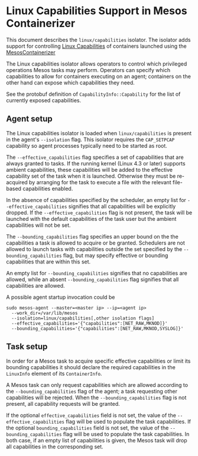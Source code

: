 # Linux Capabilities Support in Mesos Containerizer

This document describes the `linux/capabilities` isolator. The
isolator adds support for controlling [Linux
Capabilities](http://man7.org/linux/man-pages/man7/capabilities.7.html)
of containers launched using the
[MesosContainerizer](mesos-containerizer.md)

The Linux capabilities isolator allows operators to control which
privileged operations Mesos tasks may perform. Operators can specify
which capabilities to allow for containers executing on an agent;
containers on the other hand can expose which capabilities they need.

See the protobuf definition of `CapabilityInfo::Capability` for the
list of currently exposed capabilities.


## Agent setup

The Linux capabilities isolator is loaded when `linux/capabilities` is
present in the agent's `--isolation` flag.  This isolator requires the
`CAP_SETPCAP` capability so agent processes typically need to be started
as root.

The `--effective_capabilities` flag specifies a set of capabilities that
are always granted to tasks. If the running kernel (Linux 4.3 or later)
supports ambient capabilities, these capabilities will be added to the
effective capability set of the task when it is launched. Otherwise
they must be re-acquired by arranging for the task to execute a file
with the relevant file-based capabilities enabled.

In the absence of capabilities specified by the scheduler, an empty list
for `--effective_capabilities` signifies that all capabilities will
be explicitly dropped.  If the `--effective_capabilities` flag is not
present, the task will be launched with the default capabilities of the
task user but the ambient capabilities will not be set.

The `--bounding_capabilities` flag specifies an upper bound on the
the capabilities a task is allowed to acquire or be granted.
Schedulers are not allowed to launch tasks with capabilities outside
the set specified by the `--bounding_capabilities` flag, but may
specify effective or bounding capabilities that are within this
set.

An empty list for `--bounding_capabilities` signifies that no capabilities
are allowed, while an absent `--bounding_capabilities` flag signifies
that all capabilities are allowed.

A possible agent startup invocation could be

```{.console}
sudo mesos-agent --master=<master ip> --ip=<agent ip>
  --work_dir=/var/lib/mesos
  --isolation=linux/capabilities[,other isolation flags]
  --effective_capabilities='{"capabilities":[NET_RAW,MKNOD]}'
  --bounding_capabilities='{"capabilities":[NET_RAW,MKNOD,SYSLOG]}'
```


## Task setup

In order for a Mesos task to acquire specific effective capabilities
or limit its bounding capabilities it should declare the required
capabilities in the `LinuxInfo` element of its `ContainerInfo`.

A Mesos task can only request capabilities which are allowed according
to the `--bounding_capabilities` flag of the agent; a task requesting
other capabilities will be rejected. When the `--bounding_capabilities`
flag is not present, all capability requests will be granted.

If the optional `effective_capabilities` field is not set, the value
of the `--effective_capabilities` flag will be used to populate the
task capabilities. If the optional `bounding_capabilities` field
is not set, the value of the `--bounding_capabilities` flag will
be used to populate the task capabilities. In both case, if an empty
list of capabilities is given, the Mesos task will drop all
capabilities in the corresponding set.
